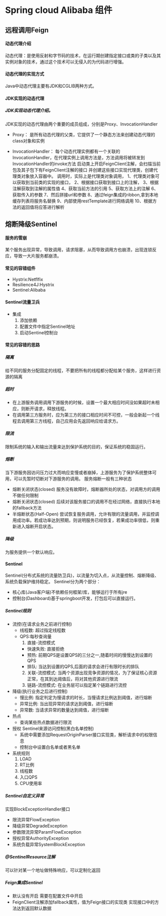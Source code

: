 # Spring cloud Alibaba 组件
## 远程调用Feign
#### 动态代理介绍
动态代理：是使用反射和字节码的技术，在运行期创建指定接口或类的子类以及其实例对象的技术，通过这个技术可以无侵入的为代码进行增强。

#### 动态代理的实现方式
Java中动态代理主要有JDK和CGLIB两种方式。

#### JDK实现的动态代理
##### JDK实现动态代理介绍。
JDK实现的动态代理由两个重要的成员组成，分别是Proxy、InvocationHandler

+ Proxy： 是所有动态代理的父类，它提供了一个静态方法来创建动态代理的class对象和实例

+ InvocationHandler： 每个动态代理实例都有一个关联的InvocationHandler，在代理实例上调用方法是，方法调用将被转发到InvocationHandler的invoke方法
	启动类上开启FeignClient注解，会扫描当前包及其子包下有FeignClient注解的接口
	并创建这些接口实现代理类，创建代理类对象放入容器中。
	调用时，实际上是代理类对象调用，
	1、代理类对象可以获取到当前类的实现的接口，
	2、根据接口获取到接口上的注解，
	3、根据注解获取到注解的属性值
	4、获取当前方法的引用
	5、获取方法上的注解
	6、获取传入的参数
	7、然后拼接url和参数
	8、通过feign集成的ribbon,拿到本地缓存列表将服务名替换
	9、内部使用restTemplate进行网络调用
	10、根据方法的返回值将应答进行解析

##  熔断降级Sentinel
#### 服务的雪崩
某个服务出现异常，导致调用，请求阻塞，从而导致调用方也崩溃，出现连锁反应，导致一大片服务都崩溃。
#### 常见的容错组件
+ Hystrix:Netflfix
+ Resilience4J:Hystrix
+ Sentinel:Alibaba
#### Sentinel流量卫兵
+ 集成
	1. 添加依赖
	2. 配置文件中指定Sentinel地址
	3. 启动Sentinel控制台
#### 常见的容错的思路
##### 隔离
给不同的服务分配固定的线程，不要把所有的线程都分配给某个服务，这样进行资源的隔离
##### 超时
+ 在上游服务调用调用下游服务的时候，设置一个最大相应时间没如果超时未相应，则断开请求，释放线程。
+ 在调用第三方服务时，应为第三方的接口相应时间不可控，一般会新起一个线程去调用第三方线程，自己应用会先返回响应给请求方。
##### 限流
限制系统的输入和输出流量来达到保护系统的目的，保证系统的稳固运行。
##### 熔断
当下游服务因访问压力过大而响应变慢或者崩掉，上游服务为了保护系统整体可用，可以先暂时切断对下游服务的调用。
服务熔断一般有三种状态
+ 熔断关闭状态(closed)
服务没有故障时，熔断器所处的状态，对调用方的调用不做任何限制
+ 熔断关闭状态(closed)
后续对该服务接口的调用不在经过网络，直接执行本地的fallback方法
+ 半熔断状态(Half-Open)
尝试恢复服务调用，允许有限的流量调用，并监控调用成功率。若成功率达到预期，则说明服务已经恢复，若果成功率很低，则重新进入熔断开启状态。
##### 降级
为服务提供一个默认响应。
#### Sentinel
Sentinel(分布式系统的流量防卫兵)，以流量为切入点，从流量控制、熔断降级、系统负载保护维持稳定。
Sentinel分为两个部分：
+ 核心库(Java客户端)不依赖任何框架/库，能够运行于所有jre
+ 控制台(Dashboard)基于springboot开发，打包后可以直接运行。
##### Sentinel规则
+ 流控(在请求业务之前进行控制)
	+ 线程数: 超过指定线程数
	+ QPS:每秒查询量
		1. 直接-流控模式
		+ 快速失败: 直接拒绝
		+ 预热: 前期QPS是设置QPS的三分之一,随着时间的慢慢达到设置的QPS
		+ 排队: 当达到设置的QPS,后面的请求会进行有限时长的排队
		2. 关联-流控模式: 当两个资源出现竞争资源的情况，为了保证核心资源正常，在其到达阈值后，将对其他资源进行限流
		3. 链路-流控模式: 在业务层可以指定某个链路进行流控
+ 降级(执行业务之后进行控制)
	+ 慢比例: 指定判定为慢请求的时长，当慢请求比例达到阈值，进行熔断
	+ 异常比例: 当出现异常的请求达到阈值，进行熔断
	+ 异常数: 当请求异常的数量达到阈值，进行熔断
+ 热点
	+ 查询某些热点数据进行限流
+ 授权
	Sentinel来源访问控制(黑白名单控制)
	+ 系统中需要添加RequestOriginParser接口实现类，解析请求中的权限信息
	+ 控制台中设置白名单或者黑名单
+ 系统规则
	1. LOAD
	2. RT比例
	3. 线程数
	4. 入口QPS
	5. CPU使用率
##### Sentinel自定义异常
实现BlockExceptionHandler接口
+ 限流异常FlowException
+ 降级异常DegradeException
+ 参数限流异常ParamFlowException
+ 授权异常AuthorityException
+ 系统负载异常SystemBlockException
##### @SentinelResource注解
可以针对某一个地址做特殊响应，可以定制化返回
##### Feign集成Sentinel
+ 默认没有开启 需要在配置文件中开启
+ FeignClient注解添加fallback属性，值为Feign接口的实现类
	实现接口中的方法达到返回默认数据